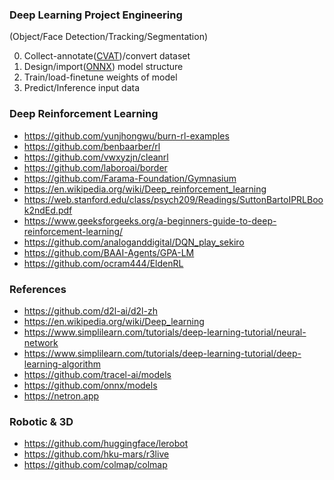 
### Deep Learning Project Engineering

(Object/Face Detection/Tracking/Segmentation)

0. Collect-annotate([CVAT](https://www.cvat.ai))/convert dataset
1. Design/import([ONNX](https://onnx.ai)) model structure
2. Train/load-finetune weights of model
3. Predict/Inference input data

### Deep Reinforcement Learning

* <https://github.com/yunjhongwu/burn-rl-examples>
* <https://github.com/benbaarber/rl>
* <https://github.com/vwxyzjn/cleanrl>
* <https://github.com/laboroai/border>
* <https://github.com/Farama-Foundation/Gymnasium>
* <https://en.wikipedia.org/wiki/Deep_reinforcement_learning>
* <https://web.stanford.edu/class/psych209/Readings/SuttonBartoIPRLBook2ndEd.pdf>
* <https://www.geeksforgeeks.org/a-beginners-guide-to-deep-reinforcement-learning/>
* <https://github.com/analoganddigital/DQN_play_sekiro>
* <https://github.com/BAAI-Agents/GPA-LM>
* <https://github.com/ocram444/EldenRL>

### References

* <https://github.com/d2l-ai/d2l-zh>
* <https://en.wikipedia.org/wiki/Deep_learning>
* <https://www.simplilearn.com/tutorials/deep-learning-tutorial/neural-network>
* <https://www.simplilearn.com/tutorials/deep-learning-tutorial/deep-learning-algorithm>
* <https://github.com/tracel-ai/models>
* <https://github.com/onnx/models>
* <https://netron.app>

### Robotic & 3D

* <https://github.com/huggingface/lerobot>
* <https://github.com/hku-mars/r3live>
* <https://github.com/colmap/colmap>
